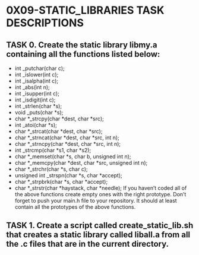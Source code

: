 # 0X09-STATIC_LIBRARIES TASK DESCRIPTIONS

## TASK 0. Create the static library libmy.a containing all the functions listed below:

- int _putchar(char c);
- int _islower(int c);
- int _isalpha(int c);
- int _abs(int n);
- int _isupper(int c);
- int _isdigit(int c);
- int _strlen(char *s);
- void _puts(char *s);
- char *_strcpy(char *dest, char *src);
- int _atoi(char *s);
- char *_strcat(char *dest, char *src);
- char *_strncat(char *dest, char *src, int n);
- char *_strncpy(char *dest, char *src, int n);
- int _strcmp(char *s1, char *s2);
- char *_memset(char *s, char b, unsigned int n);
- char *_memcpy(char *dest, char *src, unsigned int n);
- char *_strchr(char *s, char c);
- unsigned int _strspn(char *s, char *accept);
- char *_strpbrk(char *s, char *accept);
- char *_strstr(char *haystack, char *needle);
If you haven’t coded all of the above functions create empty ones with the right prototype.
Don’t forget to push your main.h file to your repository. It should at least contain all the prototypes of the above functions.

## TASK 1. Create a script called create_static_lib.sh that creates a static library called liball.a from all the .c files that are in the current directory.
